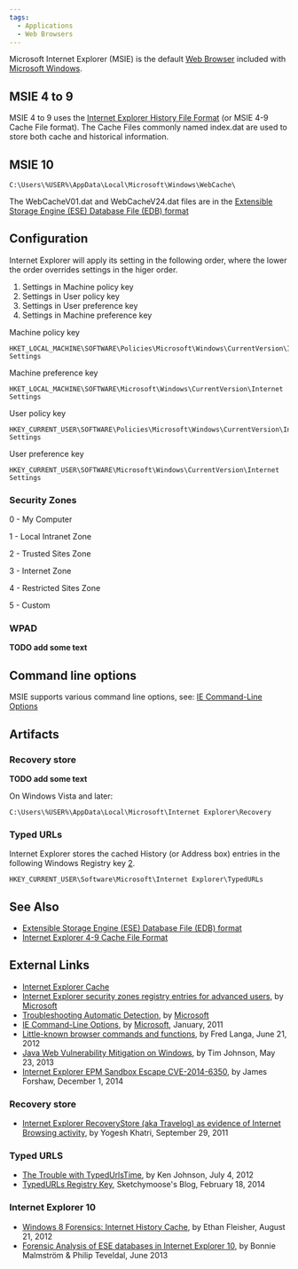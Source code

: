 ```yaml
---
tags:
  - Applications
  - Web Browsers
---
```

Microsoft Internet Explorer (MSIE) is the default [Web Browser](web_browser.md)
included with [Microsoft Windows](microsoft_windows.md).

## MSIE 4 to 9

MSIE 4 to 9 uses the [Internet Explorer History File Format](internet_explorer_history_file_format.md)
(or MSIE 4-9 Cache File format). The Cache Files commonly named index.dat are
used to store both cache and historical information.

## MSIE 10

    C:\Users\%USER%\AppData\Local\Microsoft\Windows\WebCache\

The WebCacheV01.dat and WebCacheV24.dat files are in the [Extensible Storage Engine (ESE) Database File (EDB) format](extensible_storage_engine_(ese)_database_file_(edb)_format.md)

## Configuration

Internet Explorer will apply its setting in the following order, where
the lower the order overrides settings in the higer order.

1.  Settings in Machine policy key
2.  Settings in User policy key
3.  Settings in User preference key
4.  Settings in Machine preference key

Machine policy key

    HKET_LOCAL_MACHINE\SOFTWARE\Policies\Microsoft\Windows\CurrentVersion\Internet Settings

Machine preference key

    HKET_LOCAL_MACHINE\SOFTWARE\Microsoft\Windows\CurrentVersion\Internet Settings

User policy key

    HKEY_CURRENT_USER\SOFTWARE\Policies\Microsoft\Windows\CurrentVersion\Internet Settings

User preference key

    HKEY_CURRENT_USER\SOFTWARE\Microsoft\Windows\CurrentVersion\Internet Settings

### Security Zones

0 - My Computer

1 - Local Intranet Zone

2 - Trusted Sites Zone

3 - Internet Zone

4 - Restricted Sites Zone

5 - Custom

### WPAD

**TODO add some text**

## Command line options

MSIE supports various command line options, see: [IE Command-Line Options](https://learn.microsoft.com/en-us/previous-versions/windows/internet-explorer/ie-developer/general-info/hh826025(v=vs.85))

## Artifacts

### Recovery store

**TODO add some text**

On Windows Vista and later:

    C:\Users\%USER%\AppData\Local\Microsoft\Internet Explorer\Recovery

### Typed URLs

Internet Explorer stores the cached History (or Address box) entries in
the following Windows Registry key [2](http://support.microsoft.com/kb/157729).

    HKEY_CURRENT_USER\Software\Microsoft\Internet Explorer\TypedURLs

## See Also

* [Extensible Storage Engine (ESE) Database File (EDB) format](extensible_storage_engine_(ese)_database_file_(edb)_format.md)
* [Internet Explorer 4-9 Cache File Format](internet_explorer_history_file_format.md)

## External Links

* [Internet Explorer Cache](https://kb.digital-detective.net/display/BF/Internet+Explorer+Cache)
* [Internet Explorer security zones registry entries for advanced users](https://learn.microsoft.com/en-US/troubleshoot/developer/browsers/security-privacy/ie-security-zones-registry-entries),
  by [Microsoft](microsoft.md)
* [Troubleshooting Automatic Detection](https://learn.microsoft.com/en-us/previous-versions/tn-archive/cc302643(v=technet.10)),
  by [Microsoft](microsoft.md)
* [IE Command-Line Options](https://learn.microsoft.com/en-us/previous-versions/windows/internet-explorer/ie-developer/general-info/hh826025(v=vs.85)),
  by [Microsoft](microsoft.md), January, 2011
* [Little-known browser commands and functions](http://windowssecrets.com/top-story/little-known-browser-commands-and-functions/),
  by Fred Langa, June 21, 2012
* [Java Web Vulnerability Mitigation on Windows](http://tojoswalls.blogspot.com/2013/05/java-web-vulnerability-mitigation-on.html),
  by Tim Johnson, May 23, 2013
* [Internet Explorer EPM Sandbox Escape CVE-2014-6350](https://googleprojectzero.blogspot.com/2014/12/internet-explorer-epm-sandbox-escape.html),
  by James Forshaw, December 1, 2014

### Recovery store

* [Internet Explorer RecoveryStore (aka Travelog) as evidence of Internet Browsing activity](http://www.swiftforensics.com/2011/09/internet-explorer-recoverystore-aka.html),
  by Yogesh Khatri, September 29, 2011

### Typed URLS

* [The Trouble with TypedUrlsTime](http://randomthoughtsofforensics.blogspot.co.uk/2012/07/trouble-with-typedurlstime.html),
  by Ken Johnson, July 4, 2012
* [TypedURLs Registry Key](http://sketchymoose.blogspot.ch/2014/02/typedurls-registry-key.html),
  Sketchymoose's Blog, February 18, 2014

### Internet Explorer 10

* [Windows 8 Forensics: Internet History Cache](https://cyberarms.wordpress.com/2012/08/21/windows-8-forensics-internet-cache-history/),
  by Ethan Fleisher, August 21, 2012
* [Forensic Analysis of ESE databases in Internet Explorer 10](http://hh.diva-portal.org/smash/get/diva2:635743/FULLTEXT02.pdf),
  by Bonnie Malmström & Philip Teveldal, June 2013

